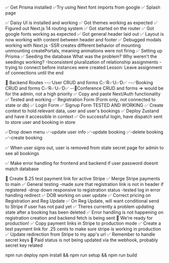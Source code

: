 ✅ Get Prisma installed
✅Try using Next font imports from google
✅ Splash page

✅ Daisy UI is installed and working
✅ Got themes working as expected
✅ Figured out Next.js 14 routing system
✅ Got started on the router
✅ Got google fonts working as expected
✅ Got general header laid out
✅ Layout is now working with content between header and footer
✅ Debugged modals working with Next.js
-SSR creates different behavior of mounting unmounting createPortals, meaning animations were not firing
✅ Setting up Prisma
✅ Seeding the database
What was the problem? Why weren't the seedings working?
-Inconsistent pluralization of relationship assignments
-trying to connect before instances were created
Lesson: Leave assignment of connections until the end

🔲 Backend Routes
--✅User CRUD and forms C✅R✅U✅D✅
--✅Booking CRUD and forms C✅R✅U✅D✅
--🔲Conference CRUD and forms => would be for the admin, not a high priority
✅ Copy and paste Next/Auth functionality
✅ Tested and working
✅ Registration Form (Form only, not connected to state or db)
✅ Login Form
✅ Signup Form TESTED AND WORKING
✅ Create context to hold relevant data, user and user's bookings
✅ Deploy Zustand and have it accessible in context
✅ On successful login, have dispatch sent to store user and booking in store

✅Drop down menu
✅-update user info
✅-update booking
✅-delete booking
✅-create booking

✅ When user signs out, user is removed from state
secret page for admin to see all bookings

✅ Make error handling for frontend and backend if user password doesnt match database

🔲 Create $.25 test payment link for active Stripe
✅ Merge Stripe payments to main
✅ General testing
    -made sure that registration link is not in header if registered
    -drop down responsive to registration status
    -tested log in error handling redirect
✅ DOB working on user update
✅ Correct pricing on Registration and Reg Update
✅ On Reg Update, will want conditional send to Stripe if user has not paid yet
✅ Theres currently a problem updating state after a booking has been deleted
✅ Error handling is not happening on registration creation and backend fetch is being sent
🔲 We're ready for production!
✅ Copy payment links in Stripe to production mode
✅ Create a test payment link for .25 cents to make sure stripe is working in production
✅ Update redirection from Stripe to my app's url
✅ Remember to handle secret keys
🔲 Paid status is not being updated via the webhook, probably secret key related

npm run deploy
npm install && npm run setup && npm run build
